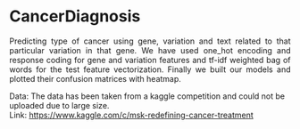 # CancerDiagnosis

<p align="justify">
Predicting type of cancer using gene, variation and text related to that particular variation in that gene. We have used one_hot encoding and response coding for gene and 
variation features and tf-idf weighted bag of words for the test feature vectorization. Finally we built our models and plotted their confusion matrices with heatmap. 
</p>

Data: The data has been taken from a kaggle competition and could not be uploaded due to large size.<br>
Link: https://www.kaggle.com/c/msk-redefining-cancer-treatment
